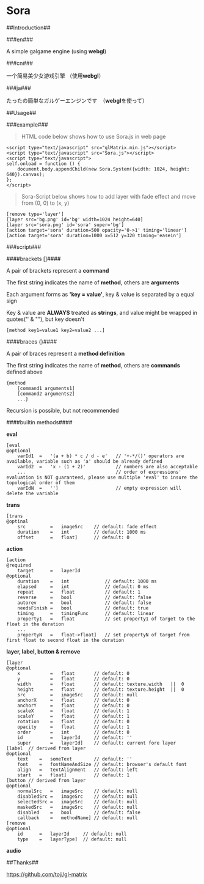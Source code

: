 Sora
====

##Introduction##

###en###

A simple galgame engine (using <b>webgl</b>)

###cn###

一个简易美少女游戏引擎 （使用<b>webgl</b>）

###ja###

たったの簡単なガルゲーエンジンです　（<b>webgl</b>を使って）

##Usage##

###example###

>HTML code below shows how to use Sora.js in web page

	<script type="text/javascript" src="glMatrix.min.js"></script>
	<script type="text/javascript" src="Sora.js"></script>
	<script type="text/javascript">
	self.onload = function () {
		document.body.appendChild(new Sora.System({width: 1024, height: 640}).canvas);
	};
	</script>

>Sora-Script below shows how to add layer with fade effect and move from (0, 0) to (x, y)

	[remove type='layer']
	[layer src='bg.png' id='bg' width=1024 height=640]
	[layer src='sora.png' id='sora' super='bg']
	[action target='sora' duration=500 opacity='0->1' timing='linear']
	[action target='sora' duration=1000 x=512 y=320 timing='easein']

###script###

####brackets []####

A pair of brackets represent a **command**

The first string indicates the name of **method**, others are **arguments**

Each argument forms as **'key = value'**, key & value is separated by a equal sign

Key & value are **ALWAYS** treated as **strings**, and value might be wrapped in quotes('' & ""), but key doesn't

	[method key1=value1 key2=value2 ...]

####braces {}####

A pair of braces represent a **method definition**

The first string indicates the name of **method**, others are **commands** defined above

	{method
		[command1 arguments1]
		[command2 arguments2]
		...}

Recursion is possible, but not recommended

####builtin methods####

**eval**

	[eval
	@optional
		varId1	=	'(a + b) * c / d - e'	// '+-*/()' operators are available, variable such as 'a' should be already defined
		varId2	=	'x - (1 + 2)'			// numbers are also acceptable
		...									// order of expressions' evaluation is NOT guaranteed, please use multiple 'eval' to insure the topological order of them
		varIdN	=	'']						// empty expression will delete the variable

**trans**

	[trans
	@optinal
		src			=	imageSrc	// default: fade effect
		duration	=	int			// default: 1000 ms
		offset		=	float]		// default: 0

**action**

	[action
	@required
		target		=	layerId
	@optional
		duration	=	int				// default: 1000 ms
		elapsed		=	int				// default: 0 ms
		repeat		=	float			// default: 1
		reverse		=	bool			// default: false
		autorev		=	bool			// default: false
		needsFinish	=	bool			// default: true
		timing		=	timingFunc		// default: linear
		property1	=	float			// set property1 of target to the float in the duration
		...
		propertyN	=	float->float]	// set propertyN of target from first float to second float in the duration

**layer, label, button & remove**

	[layer
	@optional
		x			=	float		// default: 0
		y			=	float		// default: 0
		width		=	float		// default: texture.width	||	0
		height		=	float		// default: texture.height	||	0
		src			=	imageSrc	// default: null
		anchorX		=	float		// default: 0
		anchorY		=	float		// default: 0
		scaleX		=	float		// default: 1
		scaleY		=	float		// default: 1
		rotation	=	float		// default: 0
		opacity		=	float		// default: 1
		order		=	int			// default: 0
		id			=	layerId		// default: ''
		super		=	layerId]	// default: current fore layer
	[label	// derived from layer
	@optional
		text	=	someText		// default: ''
		font	=	fontNameAndSize	// default: browser's default font
		align	=	textAlignment	// default: left
		start	=	float]			// default: 1
	[button // derived from layer
	@optional
		normalSrc	=	imageSrc	// default: null
		disabledSrc	=	imageSrc	// default: null
		selectedSrc	=	imageSrc	// default: null
		maskedSrc	=	imageSrc	// default: null
		disabled	=	bool 		// default: false
		callback	=	methodName]	// default: null
	[remove
	@optional
		id		=	layerId		// default: null
		type	=	layerType]	// default: null

**audio**

##Thanks##

https://github.com/toji/gl-matrix

